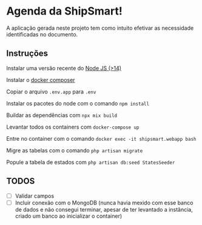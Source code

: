 # Agenda da ShipSmart!

A aplicação gerada neste projeto tem como intuito efetivar as necessidade identificadas no documento.

## Instruções

Instalar uma versão recente do [Node JS (>14)](https://nodejs.org/en/download/package-manager/)

Instalar o [docker composer](https://docs.docker.com/compose/install/)

Copiar o arquivo `.env.app` para `.env`

Instalar os pacotes do node com o comando `npm install`

Buildar as dependências com `npx mix build`

Levantar todos os containers com `docker-compose up`

Entre no container com o comando `docker exec -it shipsmart.webapp bash`

Migre as tabelas com o comando `php artisan migrate`

Popule a tabela de estados com `php artisan db:seed StatesSeeder`

## TODOS
- [ ] Validar campos
- [ ] Incluir conexão com o MongoDB (nunca havia mexido com esse banco de dados e não consegui terminar, apesar de ter levantado a instância, criado um banco ao inicializar o container)
